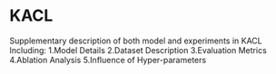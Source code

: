 # KACL
Supplementary description of both model and experiments in KACL
  Including:
  1.Model Details
  2.Dataset Description
  3.Evaluation Metrics
  4.Ablation Analysis
  5.Influence of Hyper-parameters
